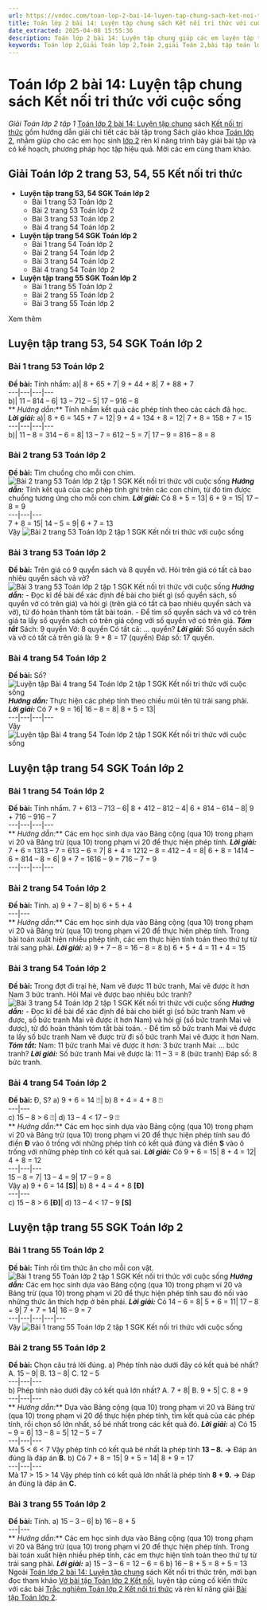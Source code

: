 ```yaml
---
url: https://vndoc.com/toan-lop-2-bai-14-luyen-tap-chung-sach-ket-noi-tri-thuc-voi-cuoc-song-240420
title: Toán lớp 2 bài 14: Luyện tập chung sách Kết nối tri thức với cuộc sống - Giải Toán lớp 2 tập 1 - VnDoc.com
date_extracted: 2025-04-08 15:55:36
description: Toán lớp 2 bài 14: Luyện tập chung giúp các em luyện tập tốt môn Toán lớp 2 Kết nối tri thức với cuộc sống và hoàn thành thật tốt các bài toán lớp 2.
keywords: Toán lớp 2,Giải Toán lớp 2,Toán 2,giải Toán 2,bài tập toán lớp 2,toan lop 2,toán lớp 2 tập 1,toán lớp 2 tập 2,toán 2 tập 1,toán 2 tập 2,học toán lớp 2,toán lớp 2 kết nối,Sách Kết nối lớp 2 môn Toán,Bộ sách Kết nối tri thức lớp 2,giải bài tập toán lớp 2,vở bài tập toán lớp 2,bài toán lớp 2,Bộ sách Kết nối tri thức với cuộc sống lớp 2,Giải Toán lớp 2 trang 54,Giải Toán lớp 2 trang 55
---
```


# Toán lớp 2 bài 14: Luyện tập chung sách Kết nối tri thức với cuộc sống
 _Giải Toán lớp 2 tập 1_
[Toán lớp 2 bài 14: Luyện tập chung](<https://vndoc.com/toan-lop-2-bai-14-luyen-tap-chung-sach-ket-noi-tri-thuc-voi-cuoc-song-240420>) sách [Kết nối tri thức](<https://vndoc.com/bo-sach-giao-khoa-lop-2-sach-ket-noi-227401>) gồm hướng dẫn giải chi tiết các bài tập trong Sách giáo khoa [Toán lớp 2](<https://vndoc.com/toan-lop2> "Toán lớp 2"), nhằm giúp cho các em học sinh [lớp 2](<https://vndoc.com/tai-lieu-hoc-tap-lop2>) rèn kĩ năng trình bày giải bài tập và có kế hoạch, phương pháp học tập hiệu quả. Mời các em cùng tham khảo.
## **Giải Toán lớp 2 trang 53, 54, 55 Kết nối tri thức**
  * **Luyện tập trang 53, 54 SGK Toán lớp 2**
    * Bài 1 trang 53 Toán lớp 2
    * Bài 2 trang 53 Toán lớp 2
    * Bài 3 trang 53 Toán lớp 2
    * Bài 4 trang 54 Toán lớp 2
  * **Luyện tập trang 54 SGK Toán lớp 2**
    * Bài 1 trang 54 Toán lớp 2
    * Bài 2 trang 54 Toán lớp 2
    * Bài 3 trang 54 Toán lớp 2
    * Bài 4 trang 54 Toán lớp 2
  * **Luyện tập trang 55 SGK Toán lớp 2**
    * Bài 1 trang 55 Toán lớp 2 
    * Bài 2 trang 55 Toán lớp 2 
    * Bài 3 trang 55 Toán lớp 2 

Xem thêm
## **Luyện tập trang 53, 54 SGK Toán lớp 2**
### Bài 1 trang 53 Toán lớp 2
**Đề bài:** Tính nhẩm:
a\)| 8 + 65 + 7| 9 + 44 + 8| 7 + 88 + 7  
---|---|---|---  
b\)| 11 – 814 – 6| 13 – 712 – 5| 17 – 916 – 8  
** _Hướng dẫn:_**
Tính nhẩm kết quả các phép tính theo các cách đã học.
**_Lời giải:_**
a\)| 8 + 6 = 145 + 7 = 12| 9 + 4 = 134 + 8 = 12| 7 + 8 = 158 + 7 = 15  
---|---|---|---  
b\)| 11 – 8 = 314 – 6 = 8| 13 – 7 = 612 – 5 = 7| 17 – 9 = 816 – 8 = 8  
### Bài 2 trang 53 Toán lớp 2
**Đề bài:** Tìm chuồng cho mỗi con chim.
![Bài 2 trang 53 Toán lớp 2 tập 1 SGK Kết nối tri thức với cuộc sống](https://i.vdoc.vn/data/image/2021/08/12/Toan-lop-2-1.png)
**_Hướng dẫn:_**
Tính kết quả của các phép tính ghi trên các con chim, từ đó tìm được chuồng tương ứng cho mỗi con chim.
**_Lời giải:_**
Có
8 + 5 = 13| 6 + 9 = 15| 17 – 8 = 9  
---|---|---  
7 + 8 = 15| 14 – 5 = 9| 6 + 7 = 13  
Vậy
![Bài 2 trang 53 Toán lớp 2 tập 1 SGK Kết nối tri thức với cuộc sống](https://i.vdoc.vn/data/image/2021/08/12/Toan-lop-2-2.png)
### Bài 3 trang 53 Toán lớp 2
**Đề bài:** Trên giá có 9 quyển sách và 8 quyển vở. Hỏi trên giá có tất cả bao nhiêu quyển sách và vở?
![Bài 3 trang 53 Toán lớp 2 tập 1 SGK Kết nối tri thức với cuộc sống](https://i.vdoc.vn/data/image/2021/08/12/Toan-lop-2-3.png)
**_Hướng dẫn:_**
\- Đọc kĩ đề bài để xác định đề bài cho biết gì \(số quyển sách, số quyển vở có trên giá\) và hỏi gì \(trên giá có tất cả bao nhiêu quyển sách và vở\), từ đó hoàn thành tóm tắt bài toán.
\- Để tìm số quyển sách và vở có trên giá ta lấy số quyển sách có trên giá cộng với số quyển vở có trên giá.
**_Tóm tắt_**
Sách: 9 quyển
Vở: 8 quyển
Có tất cả: … quyển?
**_Lời giải:_**
Số quyển sách và vở có tất cả trên giá là:
9 + 8 = 17 \(quyển\)
Đáp số: 17 quyển.
### Bài 4 trang 54 Toán lớp 2
**Đề bài:** Số?
![Luyện tập Bài 4 trang 54 Toán lớp 2 tập 1 SGK Kết nối tri thức với cuộc sống](https://i.vdoc.vn/data/image/2021/08/12/Toan-lop-2-4.png)
**_Hướng dẫn:_**
Thực hiện các phép tính theo chiều mũi tên từ trái sang phải.
**_Lời giải:_**
Có
7 + 9 = 16| 16 – 8 = 8| 8 + 5 = 13|   
---|---|---|---  
Vậy
![Luyện tập Bài 4 trang 54 Toán lớp 2 tập 1 SGK Kết nối tri thức với cuộc sống](https://i.vdoc.vn/data/image/2021/08/12/Toan-lop-2-5.png)
## Luyện tập trang 54 SGK Toán lớp 2
### Bài 1 trang 54 Toán lớp 2
**Đề bài:** Tính nhẩm.
7 + 613 – 713 – 6| 8 + 412 – 812 – 4| 6 + 814 – 614 – 8| 9 + 716 – 916 – 7  
---|---|---|---  
** _Hướng dẫn:_**
Các em học sinh dựa vào Bảng cộng \(qua 10\) trong phạm vi 20 và Bảng trừ \(qua 10\) trong phạm vi 20 để thực hiện phép tính.
**_Lời giải:_**
7 + 6 = 1313 – 7 = 613 – 6 = 7| 8 + 4 = 1212 – 8 = 412 – 4 = 8| 6 + 8 = 1414 – 6 = 814 – 8 = 6| 9 + 7 = 1616 – 9 = 716 – 7 = 9  
---|---|---|---  
### Bài 2 trang 54 Toán lớp 2
**Đề bài:** Tính.
a\) 9 + 7 – 8| b\) 6 + 5 + 4  
---|---  
** _Hướng dẫn:_**
Các em học sinh dựa vào Bảng cộng \(qua 10\) trong phạm vi 20 và Bảng trừ \(qua 10\) trong phạm vi 20 để thực hiện phép tính.
Trong bài toán xuất hiện nhiều phép tính, các em thực hiện tính toán theo thứ tự từ trái sang phải.
**_Lời giải:_**
a\) 9 + 7 – 8 = 16 – 8 = 8
b\) 6 + 5 + 4 = 11 + 4 = 15
### Bài 3 trang 54 Toán lớp 2
**Đề bài:** Trong đợt đi trại hè, Nam vẽ được 11 bức tranh, Mai vẽ được ít hơn Nam 3 bức tranh. Hỏi Mai vẽ được bao nhiêu bức tranh?
![Bài 3 trang 54 Toán lớp 2 tập 1 SGK Kết nối tri thức với cuộc sống](https://i.vdoc.vn/data/image/2021/08/12/toan-lop-2-6.png)
**_Hướng dẫn:_**
\- Đọc kĩ đề bài để xác định đề bài cho biết gì \(số bức tranh Nam vẽ được, số bức tranh Mai vẽ được ít hơn Nam\) và hỏi gì \(số bức tranh Mai vẽ được\), từ đó hoàn thành tóm tắt bài toán.
\- Để tìm số bức tranh Mai vẽ được ta lấy số bức tranh Nam vẽ được trừ đi số bức tranh Mai vẽ được ít hơn Nam.
**_Tóm tắt:_**
Nam: 11 bức tranh
Mai vẽ được ít hơn: 3 bức tranh
Mai: … bức tranh?
**_Lời giải:_**
Số bức tranh Mai vẽ được là:
11 – 3 = 8 \(bức tranh\)
Đáp số: 8 bức tranh.
### Bài 4 trang 54 Toán lớp 2
**Đề bài:** Đ, S?
a\) 9 + 6 = 14 ⍰| b\) 8 + 4 = 4 + 8 ⍰  
---|---  
c\) 15 – 8 > 6 ⍰| d\) 13 – 4 < 17 – 9 ⍰  
** _Hướng dẫn:_**
Các em học sinh dựa vào Bảng cộng \(qua 10\) trong phạm vi 20 và Bảng trừ \(qua 10\) trong phạm vi 20 để thực hiện phép tính sau đó điền **Đ** vào ô trống với những phép tính có kết quả đúng và điền **S** vào ô trống với những phép tính có kết quả sai.
**_Lời giải:_**
Có
9 + 6 = 15| 8 + 4 = 12| 4 + 8 = 12  
---|---|---  
15 – 8 = 7| 13 – 4 = 9| 17 – 9 = 8  
Vậy
a\) 9 + 6 = 14 **\[S\]**|  b\) 8 + 4 = 4 + 8 **\[Đ\]**  
---|---  
c\) 15 – 8 > 6 **\[Đ\]**|  d\) 13 – 4 < 17 – 9 **\[S\]**  
## Luyện tập trang 55 SGK Toán lớp 2
### Bài 1 trang 55 Toán lớp 2
**Đề bài:** Tính rồi tìm thức ăn cho mỗi con vật.
![Bài 1 trang 55 Toán lớp 2 tập 1 SGK Kết nối tri thức với cuộc sống](https://i.vdoc.vn/data/image/2021/08/12/toan-lop-2-8.png)
**_Hướng dẫn:_**
Các em học sinh dựa vào Bảng cộng \(qua 10\) trong phạm vi 20 và Bảng trừ \(qua 10\) trong phạm vi 20 để thực hiện phép tính sau đó nối vào những thức ăn thích hợp ở bên phải.
**_Lời giải:_**
Có
14 – 6 = 8| 5 + 6 = 11| 17 – 8 = 9| 7 + 7 = 14| 16 – 9 = 7  
---|---|---|---|---  
Vậy
![Bài 1 trang 55 Toán lớp 2 tập 1 SGK Kết nối tri thức với cuộc sống](https://i.vdoc.vn/data/image/2021/08/12/toan-lop-2-9.png)
### Bài 2 trang 55 Toán lớp 2
**Đề bài:** Chọn câu trả lời đúng.
a\) Phép tính nào dưới đây có kết quả bé nhất?
A. 15 – 9| B. 13 – 8| C. 12 – 5  
---|---|---  
b\) Phép tính nào dưới đây có kết quả lớn nhất?
A. 7 + 8| B. 9 + 5| C. 8 + 9  
---|---|---  
** _Hướng dẫn:_**
Dựa vào Bảng cộng \(qua 10\) trong phạm vi 20 và Bảng trừ \(qua 10\) trong phạm vi 20 để thực hiện phép tính, tìm kết quả của các phép tính, rồi chọn số lớn nhất, số bé nhất trong các kết quả đó.
**_Lời giải:_**
a\) Có
15 – 9 = 6| 13 – 8 = 5| 12 – 5 = 7  
---|---|---  
Mà 5 < 6 < 7
Vậy phép tính có kết quả bé nhất là phép tính **13 – 8.**
**→** Đáp án đúng là đáp án **B.**
b\) Có
7 + 8 = 15| 9 + 5 = 14| 8 + 9 = 17  
---|---|---  
Mà 17 > 15 > 14
Vậy phép tính có kết quả lớn nhất là phép tính **8 + 9.**
**→** Đáp án đúng là đáp án **C.**
### Bài 3 trang 55 Toán lớp 2
**Đề bài:** Tính.
a\) 15 – 3 – 6| b\) 16 – 8 + 5  
---|---  
** _Hướng dẫn:_**
Các em học sinh dựa vào Bảng cộng \(qua 10\) trong phạm vi 20 và Bảng trừ \(qua 10\) trong phạm vi 20 để thực hiện phép tính.
Trong bài toán xuất hiện nhiều phép tính, các em thực hiện tính toán theo thứ tự từ trái sang phải.
**_Lời giải:_**
a\) 15 – 3 – 6 = 12 – 6 = 6
b\) 16 – 8 + 5 = 8 + 5 = 13
Ngoài [Toán lớp 2 bài 14: Luyện tập chung](<https://vndoc.com/toan-lop-2-bai-14-luyen-tap-chung-sach-ket-noi-tri-thuc-voi-cuoc-song-240420>) sách Kết nối tri thức trên, mời bạn đọc tham khảo [Vở bài tập Toán lớp 2 Kết nối](<https://vndoc.com/vo-bai-tap-toan2> "Vở bài tập Toán lớp 2 Kết nối"), luyện tập củng cố kiến thức với các bài [Trắc nghiệm Toán lớp 2 Kết nối tri thức](<https://vndoc.com/trac-nghiem-toan-lop-2-ket-noi-tri-thuc> "Trắc nghiệm Toán lớp 2 Kết nối tri thức") và rèn kĩ năng giải [Bài tập Toán lớp 2](<https://vndoc.com/bai-tap-toan-lop2> "Bài tập Toán lớp 2").
